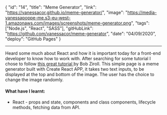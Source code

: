 {
"id": "14",
"title": "Meme Generator",
"link": "https://vanessacor.github.io/meme-generator/",
"image": "https://media-vanessapoppe-me.s3-eu-west-1.amazonaws.com/images/screenshots/meme-generator.png",
"tags": ["Node.js", "React", "SASS"],
"gitHubLink": "https://github.com/vanessacor/meme-generator",
"date": "04/09/2020",
"deploy": "GitHub Pages"
}

---

Heard some much about React and how it is important today for a front-end developer to know how to work with. After searching for some tutorial I chose to follow [this great tutorial ](https://scrimba.com/g/glearnreact) by Bob Ziroll.
This simple page is a meme generator built with Create React APP, it takes two text inputs, to be displayed at the top and bottom of the image. The user has the choice to change the image randomly.

#### What have I learnt:

- React - props and state, components and class components, lifecycle methods, fetching data from API.
